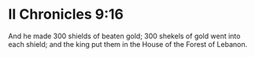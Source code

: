 # II Chronicles 9:16

And he made 300 shields of beaten gold; 300 shekels of gold went into each shield; and the king put them in the House of the Forest of Lebanon.
